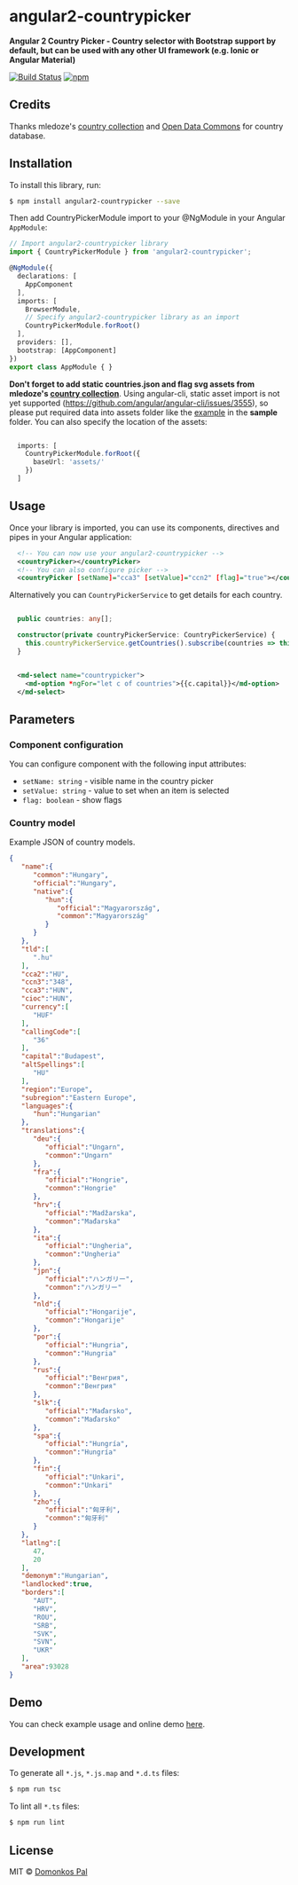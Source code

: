 # angular2-countrypicker

**Angular 2 Country Picker - Country selector with Bootstrap support by default, but can be used with any other UI framework (e.g. Ionic or Angular Material)**

[![Build Status](https://travis-ci.org/Paldom/angular2-countrypicker.svg?branch=master)](https://travis-ci.org/Paldom/angular2-countrypicker)
[![npm](https://img.shields.io/npm/v/angular2-countrypicker.svg?maxAge=2592000?style=flat-square)](https://www.npmjs.com/package/angular2-countrypicker)

## Credits

Thanks mledoze's [country collection](https://mledoze.github.io/countries/) and [Open Data Commons](http://opendatacommons.org/) for country database.

## Installation

To install this library, run:

```bash
$ npm install angular2-countrypicker --save
```

Then add CountryPickerModule import to your @NgModule in your Angular `AppModule`:

```typescript
// Import angular2-countrypicker library
import { CountryPickerModule } from 'angular2-countrypicker';

@NgModule({
  declarations: [
    AppComponent
  ],
  imports: [
    BrowserModule,
    // Specify angular2-countrypicker library as an import
    CountryPickerModule.forRoot()
  ],
  providers: [],
  bootstrap: [AppComponent]
})
export class AppModule { }
```

**Don't forget to add static countries.json and flag svg assets from mledoze's [country collection](https://mledoze.github.io/countries/)**.
Using angular-cli, static asset import is not yet supported (https://github.com/angular/angular-cli/issues/3555), so please put required data into assets folder
like the [example](http://paldom.github.io/angular2-countrypicker) in the **sample** folder.
You can also specify the location of the assets:

```typescript

  imports: [
    CountryPickerModule.forRoot({
      baseUrl: 'assets/'
    })
  ]

```

## Usage

Once your library is imported, you can use its components, directives and pipes in your Angular application:

```xml
  <!-- You can now use your angular2-countrypicker -->
  <countryPicker></countryPicker>
  <!-- You can also configure picker -->
  <countryPicker [setName]="cca3" [setValue]="ccn2" [flag]="true"></countryPicker>
```

Alternatively you can `CountryPickerService` to get details for each country.

```typescript

  public countries: any[];

  constructor(private countryPickerService: CountryPickerService) {
    this.countryPickerService.getCountries().subscribe(countries => this.countries = countries);
  }
```

```xml

  <md-select name="countrypicker">
    <md-option *ngFor="let c of countries">{{c.capital}}</md-option>
  </md-select>

```

## Parameters

### Component configuration

You can configure component with the following input attributes:

  * `setName: string` - visible name in the country picker
  * `setValue: string` - value to set when an item is selected
  * `flag: boolean` - show flags

### Country model

Example JSON of country models.

```json
{
   "name":{
      "common":"Hungary",
      "official":"Hungary",
      "native":{
         "hun":{
            "official":"Magyarország",
            "common":"Magyarország"
         }
      }
   },
   "tld":[
      ".hu"
   ],
   "cca2":"HU",
   "ccn3":"348",
   "cca3":"HUN",
   "cioc":"HUN",
   "currency":[
      "HUF"
   ],
   "callingCode":[
      "36"
   ],
   "capital":"Budapest",
   "altSpellings":[
      "HU"
   ],
   "region":"Europe",
   "subregion":"Eastern Europe",
   "languages":{
      "hun":"Hungarian"
   },
   "translations":{
      "deu":{
         "official":"Ungarn",
         "common":"Ungarn"
      },
      "fra":{
         "official":"Hongrie",
         "common":"Hongrie"
      },
      "hrv":{
         "official":"Madžarska",
         "common":"Mađarska"
      },
      "ita":{
         "official":"Ungheria",
         "common":"Ungheria"
      },
      "jpn":{
         "official":"ハンガリー",
         "common":"ハンガリー"
      },
      "nld":{
         "official":"Hongarije",
         "common":"Hongarije"
      },
      "por":{
         "official":"Hungria",
         "common":"Hungria"
      },
      "rus":{
         "official":"Венгрия",
         "common":"Венгрия"
      },
      "slk":{
         "official":"Maďarsko",
         "common":"Maďarsko"
      },
      "spa":{
         "official":"Hungría",
         "common":"Hungría"
      },
      "fin":{
         "official":"Unkari",
         "common":"Unkari"
      },
      "zho":{
         "official":"匈牙利",
         "common":"匈牙利"
      }
   },
   "latlng":[
      47,
      20
   ],
   "demonym":"Hungarian",
   "landlocked":true,
   "borders":[
      "AUT",
      "HRV",
      "ROU",
      "SRB",
      "SVK",
      "SVN",
      "UKR"
   ],
   "area":93028
}
```

## Demo

You can check example usage and online demo [here](http://paldom.github.io/angular2-countrypicker).

## Development

To generate all `*.js`, `*.js.map` and `*.d.ts` files:

```bash
$ npm run tsc
```

To lint all `*.ts` files:

```bash
$ npm run lint
```

## License

MIT © [Domonkos Pal](public@dpal.hu)
